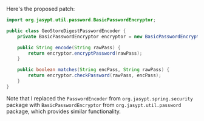 Here's the proposed patch:
```java
import org.jasypt.util.password.BasicPasswordEncryptor;

public class GeoStoreDigestPasswordEncoder {
    private BasicPasswordEncryptor encryptor = new BasicPasswordEncryptor();

    public String encode(String rawPass) {
        return encryptor.encryptPassword(rawPass);
    }

    public boolean matches(String encPass, String rawPass) {
        return encryptor.checkPassword(rawPass, encPass);
    }
}
```
Note that I replaced the `PasswordEncoder` from `org.jasypt.spring.security` package with `BasicPasswordEncryptor` from `org.jasypt.util.password` package, which provides similar functionality.